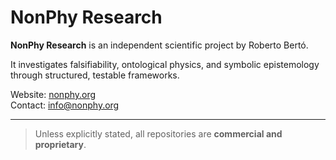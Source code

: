 # NonPhy Research

**NonPhy Research** is an independent scientific project by Roberto Bertó.

It investigates falsifiability, ontological physics, and symbolic epistemology through structured, testable frameworks.

Website: [nonphy.org](https://nonphy.org)  
Contact: [info@nonphy.org](mailto:info@nonphy.org)

---

> Unless explicitly stated, all repositories are **commercial and proprietary**.
